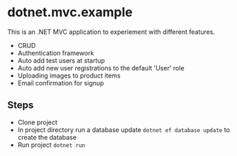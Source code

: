 ﻿# dotnet.mvc.example

This is an .NET MVC application to experiement with different features.

* CRUD
* Authentication framework
* Auto add test users at startup
* Auto add new user registrations to the default 'User' role
* Uploading images to product items
* Email confirmation for signup


## Steps
* Clone project
* In project directory run a database update `dotnet ef database update` to create the database
* Run project `dotnet run`

